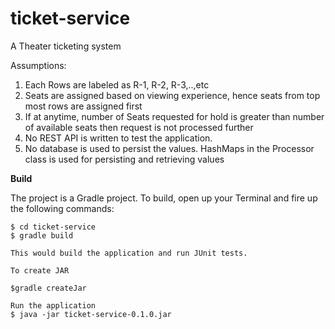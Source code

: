 # ticket-service
A Theater ticketing system 

Assumptions:

1. Each Rows are labeled as R-1, R-2, R-3,..,etc
2. Seats are assigned based on viewing experience, hence seats from top most rows are assigned first
3. If at anytime, number of Seats requested for hold is greater than number of available seats then request is not processed further
4. No REST API is written to test the application.
5. No database is used to persist the values. HashMaps in the Processor class is used for persisting and retrieving values


**Build**

The project is a Gradle project. To build, open up your Terminal and fire up the following commands:
```shell
$ cd ticket-service
$ gradle build

This would build the application and run JUnit tests. 

To create JAR

$gradle createJar

Run the application
$ java -jar ticket-service-0.1.0.jar
